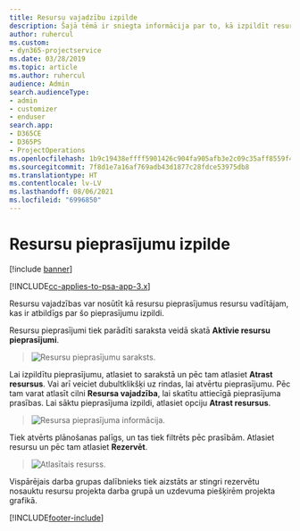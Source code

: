 ```yaml
---
title: Resursu vajadzību izpilde
description: Šajā tēmā ir sniegta informācija par to, kā izpildīt resursu vajadzības.
author: ruhercul
ms.custom:
- dyn365-projectservice
ms.date: 03/28/2019
ms.topic: article
ms.author: ruhercul
audience: Admin
search.audienceType:
- admin
- customizer
- enduser
search.app:
- D365CE
- D365PS
- ProjectOperations
ms.openlocfilehash: 1b9c19438effff5901426c904fa905afb3e2c09c35aff8559f491c06401806e0
ms.sourcegitcommit: 7f8d1e7a16af769adb43d1877c28fdce53975db8
ms.translationtype: HT
ms.contentlocale: lv-LV
ms.lasthandoff: 08/06/2021
ms.locfileid: "6996850"
---
```

# <a name="fulfilling-resource-requests"></a>Resursu pieprasījumu izpilde

[!include [banner](../includes/psa-now-project-operations.md)]

[!INCLUDE[cc-applies-to-psa-app-3.x](../includes/cc-applies-to-psa-app-3x.md)]

Resursu vajadzības var nosūtīt kā resursu pieprasījumus resursu vadītājam, kas ir atbildīgs par šo pieprasījumu izpildi.

Resursu pieprasījumi tiek parādīti saraksta veidā skatā **Aktīvie resursu pieprasījumi**.

> ![Resursu pieprasījumu saraksts.](media/Resource-Management-image59.png)

Lai izpildītu pieprasījumu, atlasiet to sarakstā un pēc tam atlasiet **Atrast resursus**. Vai arī veiciet dubultklikšķi uz rindas, lai atvērtu pieprasījumu. Pēc tam varat atlasīt cilni **Resursa vajadzība**, lai skatītu attiecīgā pieprasījuma prasības. Lai sāktu pieprasījuma izpildi, atlasiet opciju **Atrast resursus**.

> ![Resursa pieprasījuma informācija.](media/Resource-Management-image60.png)

Tiek atvērts plānošanas palīgs, un tas tiek filtrēts pēc prasībām. Atlasiet resursu un pēc tam atlasiet **Rezervēt**.

> ![Atlasītais resurss.](media/Resource-Management-image61.png)

Vispārējais darba grupas dalībnieks tiek aizstāts ar stingri rezervētu nosauktu resursu projekta darba grupā un uzdevuma piešķirēm projekta grafikā.


[!INCLUDE[footer-include](../includes/footer-banner.md)]